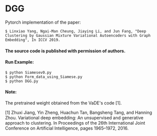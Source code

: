 # DGG
Pytorch implementation of the paper:
```
$ Linxiao Yang, Ngai-Man Cheung, Jiaying Li, and Jun Fang, "Deep Clustering by Gaussian Mixture Variational Autoencoders with Graph Embedding", In ICCV 2019.
```

#### The source code is published with permission of authors.

#### Run Example:
```
$ python Siamesev0.py
$ python Form_data_using_Siamese.py
$ python DGG.py
```
#### Note: 
The pretrained weight obtained from the VaDE's code [1].

[1] Zhuxi Jiang, Yin Zheng, Huachun Tan, Bangsheng Tang, and Hanning Zhou. Variational deep embedding: An unsupervised and generative approach to clustering. In Proceedings of the 26th International Joint Conference on Artificial Intelligence, pages 1965–1972, 2016.


